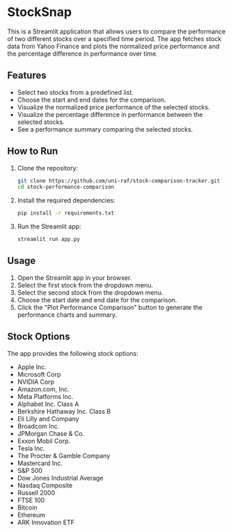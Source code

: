 # StockSnap

This is a Streamlit application that allows users to compare the performance of two different stocks over a specified time period. The app fetches stock data from Yahoo Finance and plots the normalized price performance and the percentage difference in performance over time.

## Features

- Select two stocks from a predefined list.
- Choose the start and end dates for the comparison.
- Visualize the normalized price performance of the selected stocks.
- Visualize the percentage difference in performance between the selected stocks.
- See a performance summary comparing the selected stocks.

## How to Run

1. Clone the repository:

    ```bash
    git clone https://github.com/uni-raf/stock-comparison-tracker.git
    cd stock-performance-comparison
    ```

2. Install the required dependencies:

    ```bash
    pip install -r requirements.txt
    ```

3. Run the Streamlit app:

    ```bash
    streamlit run app.py
    ```

## Usage

1. Open the Streamlit app in your browser.
2. Select the first stock from the dropdown menu.
3. Select the second stock from the dropdown menu.
4. Choose the start date and end date for the comparison.
5. Click the "Plot Performance Comparison" button to generate the performance charts and summary.

## Stock Options

The app provides the following stock options:

- Apple Inc.
- Microsoft Corp
- NVIDIA Corp
- Amazon.com, Inc.
- Meta Platforms Inc.
- Alphabet Inc. Class A
- Berkshire Hathaway Inc. Class B
- Eli Lilly and Company
- Broadcom Inc.
- JPMorgan Chase & Co.
- Exxon Mobil Corp.
- Tesla Inc.
- The Procter & Gamble Company
- Mastercard Inc.
- S&P 500
- Dow Jones Industrial Average
- Nasdaq Composite
- Russell 2000
- FTSE 100
- Bitcoin
- Ethereum
- ARK Innovation ETF
